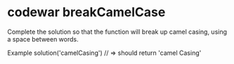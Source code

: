 # codewar breakCamelCase
Complete the solution so that the function will break up camel casing, using a space between words.

Example
solution('camelCasing') // => should return 'camel Casing'
